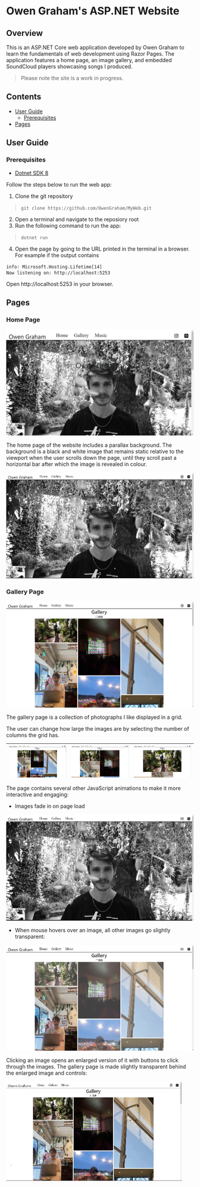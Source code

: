 # Owen Graham's ASP.NET Website

## Overview

This is an ASP.NET Core web application developed by Owen Graham to learn the fundamentals of web development using Razor Pages. The application features a home page, an image gallery, and embedded SoundCloud players showcasing songs I produced.

> Please note the site is a work in progress.

## Contents

- [User Guide](#user-guide)
  - [Prerequisites](#prerequisites)
- [Pages](#pages)

## User Guide

### Prerequisites

- [Dotnet SDK 8](https://dotnet.microsoft.com/en-us/download/dotnet/8.0)

Follow the steps below to run the web app:

1. Clone the git repository

> `git clone https://github.com/OwenGraham/MyWeb.git`

2. Open a terminal and navigate to the reposiory root
3. Run the following command to run the app:

> `dotnet run`

4. Open the page by going to the URL printed in the terminal in a browser. For example if the output contains

```
info: Microsoft.Hosting.Lifetime[14]
Now listening on: http://localhost:5253
```

Open http://localhost:5253 in your browser.

## Pages

### Home Page

![Screenshot of homepage](readme-assets/home-page-screenshot.png)

The home page of the website includes a parallax background. The background is a black and white image that remains static relative to the viewport when the user scrolls down the page, until they scroll past a horizontal bar after which the image is revealed in colour.

![Gif of parallax on home page](readme-assets/home-page-gif.gif)

### Gallery Page

![Screenshot of gallery page](readme-assets/gallery-3-columns.png)

The gallery page is a collection of photographs I like displayed in a grid.

The user can change how large the images are by selecting the number of columns the grid has.

| ![alt text](readme-assets/gallery-3-columns.png) | ![alt text](readme-assets/gallery-2-columns.png) | ![alt text](readme-assets/gallery-1-column.png) |
| ------------------------------------------------ | ------------------------------------------------ | ----------------------------------------------- |

The page contains several other JavaScript animations to make it more interactive and engaging:

- Images fade in on page load

![Gif of images in gallery fading in on page load](readme-assets/gallery-load-gif.gif)

- When mouse hovers over an image, all other images go slightly transparent:

![Gif of other images going transparent when hovering an image on gallery page](readme-assets/gallery-hover-image-gif.gif)

Clicking an image opens an enlarged version of it with buttons to click through the images. The gallery page is made slightly transparent behind the enlarged image and controls:

![Gif of selecting image from gallery to enlarge and clicking through them](readme-assets/enlarge-gallery-image-gif.gif)
